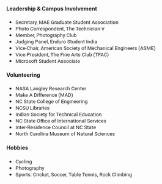 <!---
No Title
-->

#### Leadership & Campus Involvement
* <span style="font-family:San Francisco, Roboto, Segoe UI; font-size:10pt;"> Secretary, MAE Graduate Student Association </span>
* <span style="font-family:San Francisco, Roboto, Segoe UI; font-size:10pt;">Photo Correspondent, The Technician </span>v
* <span style="font-family:San Francisco, Roboto, Segoe UI; font-size:10pt;">Member, Photography Club </span>
* <span style="font-family:San Francisco, Roboto, Segoe UI; font-size:10pt;">Judging Panel, Enduro Student India </span>
* <span style="font-family:San Francisco, Roboto, Segoe UI; font-size:10pt;">Vice-Chair, American Society of Mechanical Engineers (ASME) </span>
* <span style="font-family:San Francisco, Roboto, Segoe UI; font-size:10pt;">Vice-President, The Fine Arts Club (TFAC) </span>
* <span style="font-family:San Francisco, Roboto, Segoe UI; font-size:10pt;">Microsoft Student Associate </span>


#### Volunteering
* <span style="font-family:San Francisco, Roboto, Segoe UI; font-size:10pt;"> NASA Langley Research Center </span>
* <span style="font-family:San Francisco, Roboto, Segoe UI; font-size:10pt;"> Make A Difference (MAD) </span>
* <span style="font-family:San Francisco, Roboto, Segoe UI; font-size:10pt;"> NC State College of Engineering </span>
* <span style="font-family:San Francisco, Roboto, Segoe UI; font-size:10pt;"> NCSU Libraries </span>
* <span style="font-family:San Francisco, Roboto, Segoe UI; font-size:10pt;"> Indian Society for Technical Education </span>
* <span style="font-family:San Francisco, Roboto, Segoe UI; font-size:10pt;"> NC State Office of International Services </span>
* <span style="font-family:San Francisco, Roboto, Segoe UI; font-size:10pt;">  Inter-Residence Council at NC State </span>
* <span style="font-family:San Francisco, Roboto, Segoe UI; font-size:10pt;">  North Carolina Museum of Natural Sciences </span>

#### Hobbies
*  <span style="font-family:San Francisco, Roboto, Segoe UI; font-size:10pt;"> Cycling </span>
*  <span style="font-family:San Francisco, Roboto, Segoe UI; font-size:10pt;"> Photography </span>
*  <span style="font-family:San Francisco, Roboto, Segoe UI; font-size:10pt;"> Sports: Cricket, Soccer, Table Tennis, Rock Climbing </span>
